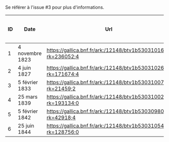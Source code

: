 Se référer à l'issue #3 pour plus d'informations.

| ID | Date            | Url                                                          | Identifiant                 | Personne en charge | Nombre estimé de lignes | Nombre d'images | Segmentation | Transcription | Relecture | Validation |
|----|-----------------|--------------------------------------------------------------|-----------------------------|--------------------|-------------------------|-----------------|--------------|---------------|-----------|------------|
| 1  | 4 novembre 1823 | https://gallica.bnf.fr/ark:/12148/btv1b53031016k?rk=236052;4 | ark:/12148/btv1b53031016k   | Lien               | 36                      | 3               | Fait           | Fait          | Relue      | Validée          |
| 2  | 4 juin 1827     | https://gallica.bnf.fr/ark:/12148/btv1b530310260?rk=171674;4 | ark:/12148/btv1b530310260   | Lien               | 73                      | 3               | Fait          | Fait        | Relue     | Validée        |
| 3  | 5 février 1833  | https://gallica.bnf.fr/ark:/12148/btv1b53031007m?rk=21459;2  | ark:/12148/btv1b53031007m   | Fanny              | 44                      | 3               | Fait            | Fait             | Relue         | Validée          |
| 4  | 25 mars 1839    | https://gallica.bnf.fr/ark:/12148/btv1b53031002c?rk=193134;0 | ark:/12148/btv1b53031002c   | Fanny              | 56                      | 3               | Fait            | Fait             | Relue         | Validée          |
| 5  | 5 février 1842  | https://gallica.bnf.fr/ark:/12148/btv1b53030980v?rk=42918;4  | ark:/12148/btv1b53030980v   | Cécile             | 110                     | 3               | Fait            | Fait            | Relue        | Validée          |
| 6  | 25 juin 1844    | https://gallica.bnf.fr/ark:/12148/btv1b53031054b?rk=128756;0 |  ark:/12148/btv1b53031054b  | Fanny              | 20            | 1               | Fait            | Fait             | Relue         | Validée          |
